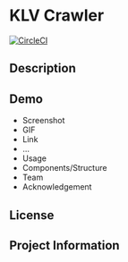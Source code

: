 
# KLV Crawler
[![CircleCI](https://img.shields.io/circleci/project/BrightFlair/PHP.Gt.svg?maxAge=2592000)]()

## Description
## Demo
  - Screenshot
  - GIF
  - Link
  - ...
- Usage
- Components/Structure
- Team
- Acknowledgement

## License
## Project Information